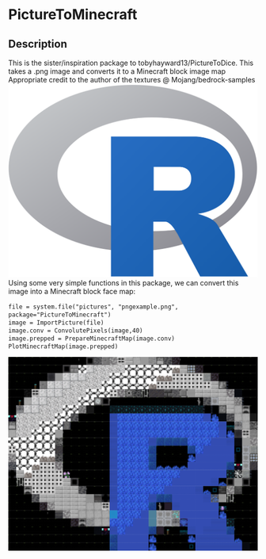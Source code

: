 # PictureToMinecraft
## Description
This is the sister/inspiration package to tobyhayward13/PictureToDice. 
This takes a .png image and converts it to a Minecraft block image map
Appropriate credit to the author of the textures @ Mojang/bedrock-samples
![](inst/pictures/pngexample.png)
Using some very simple functions in this package, we can convert this image into a Minecraft block face map:
```
file = system.file("pictures", "pngexample.png", package="PictureToMinecraft")
image = ImportPicture(file)
image.conv = ConvolutePixels(image,40)
image.prepped = PrepareMinecraftMap(image.conv)
PlotMinecraftMap(image.prepped)
```
![](Rplot.png)
